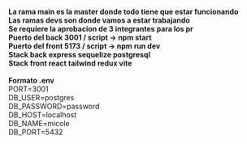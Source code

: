 **La rama main es la master donde todo tiene que estar funcionando**<br/>
**Las ramas devs son donde vamos a estar trabajando**<br/>
**Se requiere la aprobacion de 3 integrantes para los pr**<br/>
**Puerto del back 3001 / script -> npm start**<br/>
**Puerto del front 5173 / script -> npm run dev**<br/>
**Stack back express sequelize postgresql**<br/>
**Stack front react tailwind redux vite**<br/>
<br/>
**Formato .env**<br/>
PORT=3001<br/>
DB_USER=postgres<br/>
DB_PASSWORD=password<br/>
DB_HOST=localhost<br/>
DB_NAME=micole<br/>
DB_PORT=5432<br/>

